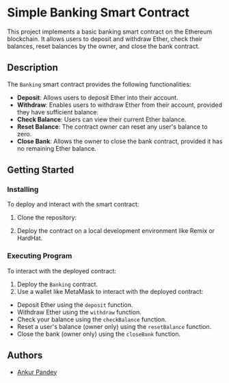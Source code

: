# Simple Banking Smart Contract

This project implements a basic banking smart contract on the Ethereum blockchain. It allows users to deposit and withdraw Ether, check their balances, reset balances by the owner, and close the bank contract.

## Description

The `Banking` smart contract provides the following functionalities:

- **Deposit**: Allows users to deposit Ether into their account.
- **Withdraw**: Enables users to withdraw Ether from their account, provided they have sufficient balance.
- **Check Balance**: Users can view their current Ether balance.
- **Reset Balance**: The contract owner can reset any user's balance to zero.
- **Close Bank**: Allows the owner to close the bank contract, provided it has no remaining Ether balance.

## Getting Started

### Installing

To deploy and interact with the smart contract:

1. Clone the repository:

2. Deploy the contract on a local development environment like Remix or HardHat.

### Executing Program

To interact with the deployed contract:

1. Deploy the `Banking` contract.
2. Use a wallet like MetaMask to interact with the deployed contract:
- Deposit Ether using the `deposit` function.
- Withdraw Ether using the `withdraw` function.
- Check your balance using the `checkBalance` function.
- Reset a user's balance (owner only) using the `resetBalance` function.
- Close the bank (owner only) using the `closeBank` function.



## Authors

- [Ankur Pandey](https://github.com/ankurpandey3085) 


